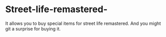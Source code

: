 # Street-life-remastered-
It allows you to buy special items for street life remastered. 
And you might git a surprise for buying it.
